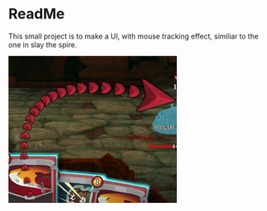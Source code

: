 # ReadMe

This small project is to make a UI, with mouse tracking effect, similiar to the one in slay the spire.

![](Docs/effect.png)

